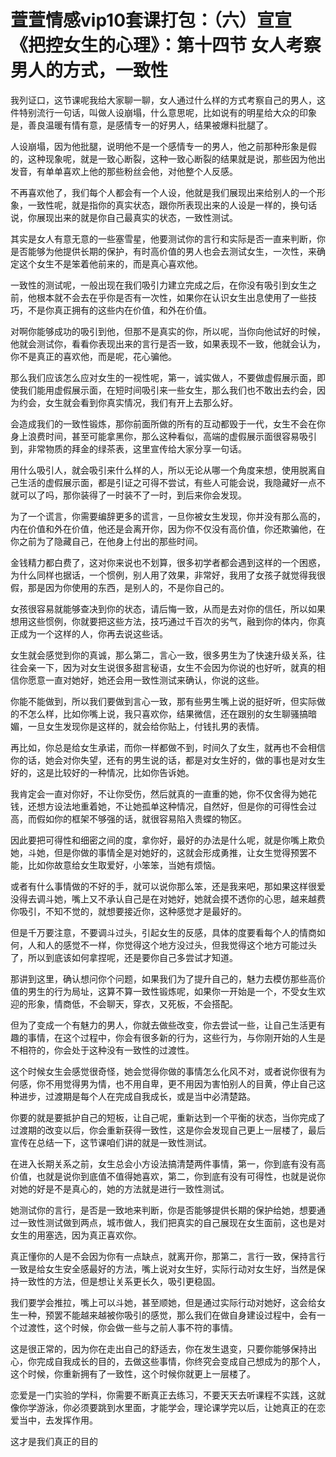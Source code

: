 # 萱萱情感vip10套课打包：（六）宣宣《把控女生的心理》：第十四节 女人考察男人的方式，一致性

我列证口，这节课呢我给大家聊一聊，女人通过什么样的方式考察自己的男人，这件特别流行一句话，叫做人设崩塌，什么意思呢，比如说有的明星给大众的印象是，善良温暖有情有意，是感情专一的好男人，结果被爆料批腿了。

人设崩塌，因为他批腿，说明他不是一个感情专一的男人，他之前那种形象是假的，这种现象呢，就是一致心断裂，这种一致心断裂的结果就是说，那些因为他出发音，有单单喜欢上他的那些粉丝会他，对他整个人反感。

不再喜欢他了，我们每个人都会有一个人设，他就是我们展现出来给别人的一个形象，一致性呢，就是指你的真实状态，跟你所表现出来的人设是一样的，换句话说，你展现出来的就是你自己最真实的状态，一致性测试。

其实是女人有意无意的一些塞雪星，他要测试你的言行和实际是否一直来判断，你是否能够为他提供长期的保护，有时高价值的男人也会去测试女生，一次性，来确定这个女生不是笨着他前来的，而是真心喜欢他。

一致性的测试呢，一般出现在我们吸引力建立完成之后，在你没有吸引到女生之前，他根本就不会去在乎你是否有一次性，如果你在认识女生出息使用了一些技巧，不是你真正拥有的这些内在价值，和外在价值。

对啊你能够成功的吸引到他，但那不是真实的你，所以呢，当你向他试好的时候，他就会测试你，看看你表现出来的言行是否一致，如果表现不一致，他就会认为，你不是真正的喜欢他，而是呢，花心骗他。

那么我们应该怎么应对女生的一视性呢，第一，诚实做人，不要做虚假展示面，即使我们能用虚假展示面，在短时间吸引来一些女生，那么我们也不敢出去约会，因为约会，女生就会看到你真实情况，我们有开上去那么好。

会造成我们的一致性锻炼，那你前面所做的所有的互动都毁于一代，女生不会在你身上浪费时间，甚至可能拿黑你，那么这种看似，高端的虚假展示面很容易吸引到，非常物质的拜金的绿茶表，这里宣传给大家分享一句话。

用什么吸引人，就会吸引来什么样的人，所以无论从哪一个角度来想，使用脱离自己生活的虚假展示面，都是引证之可得不尝试，有些人可能会说，我隐藏好一点不就可以了吗，那你装得了一时装不了一时，到后来你会发现。

为了一个谎言，你需要编辞更多的谎言，一旦你被女生发现，你并没有那么高的，内在价值和外在价值，他还是会离开你，因为你不仅没有高价值，你还欺骗他，在你之前为了隐藏自己，在他身上付出的那些时间。

金钱精力都白费了，这对你来说也不划算，很多初学者都会遇到这样的一个困惑，为什么同样也据话，一个惯例，别人用了效果，非常好，我用了女孩子就觉得我很假，那是因为你使用的东西，是别人的，不是你自己的。

女孩很容易就能够查决到你的状态，请后悔一致，从而是去对你的信任，所以如果想用这些惯例，你就要把这些方法，技巧通过千百次的劣气，融到你的体内，你真正成为一个这样的人，你再去说这些话。

女生就会感觉到你的真诚，那么第二，言心一致，很多男生为了快速升级关系，往往会亲一下，因为对女生说很多甜言秘语，女生不会因为你说的也好听，就真的相信你愿意一直对她好，她还会用一致性测试来确认，你说的这些。

你能不能做到，所以我们要做到言心一致，那有些男生嘴上说的挺好听，但实际做的不怎么样，比如你嘴上说，我只喜欢你，结果微信，还在跟别的女生聊骚搞暗媚，一旦女生发现你是这样的，就会给你贴上，付钱扎男的表情。

再比如，你总是给女生承诺，而你一样都做不到，时间久了女生，就再也不会相信你的话，她会对你失望，还有的男生说的话，都是对女生好的，做的事也是对女生好的，这是比较好的一种情况，比如你告诉她。

我肯定会一直对你好，不让你受伤，然后就真的一直重的她，你不仅舍得为她花钱，还想方设法地重着她，不让她孤单这种情况，自然好，但是你的可得性会过高，而假如你的框架不够强的话，就很容易陷入贵蝶的物区。

因此要把可得性和细密之间的度，拿你好，最好的办法是什么呢，就是你嘴上欺负她，斗她，但是你做的事情全是对她好的，这就会形成勇推，让女生觉得预罢不能，比如你故意给女生取爱好，小笨笨，当她有烦恼。

或者有什么事情做的不好的手，就可以说你那么笨，还是我来吧，那如果这样很爱没得去调斗她，嘴上又不承认自己是在对她好，她就会摸不透你的心思，越来越费你吸引，不知不觉的，就想要接近你，这种感觉才是最好的。

但是千万要注意，不要调斗过头，引起女生的反感，具体的度要看每个人的情商如何，人和人的感觉不一样，你觉得这个地方没过头，但我觉得这个地方可能过头了，所以到底该如何拿捏呢，还是要你自己多尝试才知道。

那讲到这里，确认想问你个问题，如果我们为了提升自己的，魅力去模仿那些高价值的男生的行为局址，这算不算一致性锻炼呢，如果你一开始是一个，不受女生欢迎的形象，情商低，不会聊天，穿衣，又死板，不会搭配。

但为了变成一个有魅力的男人，你就去做些改变，你去尝试一些，让自己生活更有趣的事情，在这个过程中，你会有很多新的行为，这些行为，与你刚开始的人生是不相符的，你会处于这种没有一致性的过渡性。

这个时候女生会感觉很奇怪，她会觉得你做的事情怎么化风不对，或者说你很有为何感，你不用觉得男为情，也不用自卑，更不用因为害怕别人的目黄，停止自己这种进步，过渡期是每个人在完成自我成长，或是当中必清楚路。

你要的就是要抵护自己的短板，让自己呢，重新达到一个平衡的状态，当你完成了过渡期的改变以后，你会重新获得一致性，这是你会发现自己更上一层楼了，最后宣传在总结一下，这节课咱们讲的就是一致性测试。

在进入长期关系之前，女生总会小方设法搞清楚两件事情，第一，你到底有没有高价值，也就是说你到底值不值得她喜欢，第二，你到底有没有可得性，也就是说你对她的好是不是真心的，她的方法就是进行一致性测试。

她测试你的言行，是否是一致地来判断，你是否能够提供长期的保护给她，想要通过一致性测试做到两点，城市做人，我们把真实的自己展现在女生面前，这也是对女生的用塞选，因为真正喜欢你。

真正懂你的人是不会因为你有一点缺点，就离开你，那第二，言行一致，保持言行一致是给女生安全感最好的方法，嘴上说对女生好，实际行动对女生好，当然是保持一致性的方法，但是想让关系更长久，吸引更稳固。

我们要学会推拉，嘴上可以斗她，甚至顺她，但是通过实际行动对她好，这会给女生一种，预罢不能越来越被你吸引的感觉，那么我们在做自身建设过程中，会有一个过渡性，这个时候，你会做一些与之前人事不符的事情。

这是很正常的，因为你在走出自己的舒适去，你在发生退变，只要你能够保持出心，你完成自我成长的目的，去做这些事情，你终究会变成自己想成为的那个人，这个时候，你重新拥有了一致性，这个时候你就更上一层楼了。

恋爱是一门实验的学科，你需要不断真正去练习，不要天天去听课程不实践，这就像你学游泳，你必须要跳到水里面，才能学会，理论课学完以后，让她真正的在恋爱当中，去发挥作用。

这才是我们真正的目的